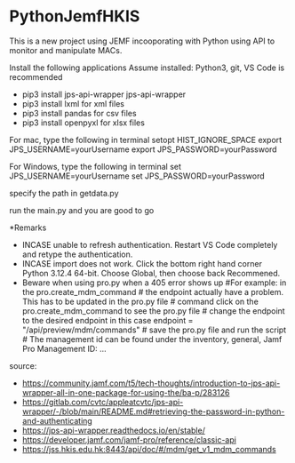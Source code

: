 # PythonJemfHKIS

This is a new project using JEMF incooporating with Python using API to monitor and manipulate MACs.

Install the following applications
Assume installed: Python3, git, VS Code is recommended
- pip3 install jps-api-wrapper       jps-api-wrapper       
- pip3 install lxml                  for xml files
- pip3 install pandas                for csv files
- pip3 install openpyxl               for xlsx files

For mac, type the following in terminal
setopt HIST_IGNORE_SPACE
export JPS_USERNAME=yourUsername
export JPS_PASSWORD=yourPassword

For Windows, type the following in terminal
set JPS_USERNAME=yourUsername
set JPS_PASSWORD=yourPassword

specify the path in getdata.py

run the main.py and you are good to go

*Remarks
- INCASE unable to refresh authentication. Restart VS Code completely and retype the authentication.
- INCASE import does not work. Click the bottom right hand corner Python 3.12.4 64-bit. Choose Global, then choose back Recommened.
- Beware when using pro.py when a 405 error shows up
        #For example: in the pro.create_mdm_command
        # the endpoint actually have a problem. This has to be updated in the pro.py file
        # command click on the pro.create_mdm_command to see the pro.py file
        # change the endpoint to the desired endpoint in this case endpoint = "/api/preview/mdm/commands"
        # save the pro.py file and run the script
        # The management id can be found under the inventory, general, Jamf Pro Management ID: ...




source:
- https://community.jamf.com/t5/tech-thoughts/introduction-to-jps-api-wrapper-all-in-one-package-for-using-the/ba-p/283126
- https://gitlab.com/cvtc/appleatcvtc/jps-api-wrapper/-/blob/main/README.md#retrieving-the-password-in-python-and-authenticating
- https://jps-api-wrapper.readthedocs.io/en/stable/
- https://developer.jamf.com/jamf-pro/reference/classic-api
- https://jss.hkis.edu.hk:8443/api/doc/#/mdm/get_v1_mdm_commands